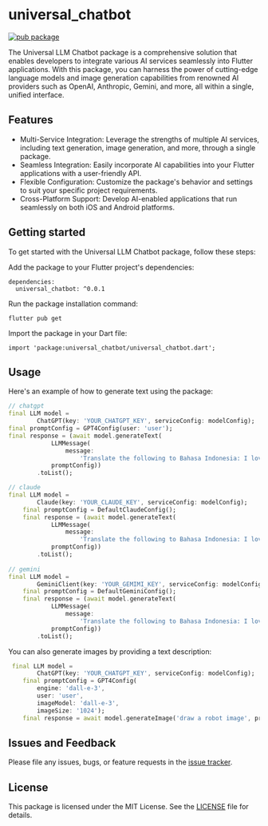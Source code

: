 # universal_chatbot
[![pub package](https://img.shields.io/pub/v/universal_chatbot.svg)](https://pub.dartlang.org/packages/universal_chatbot)

The Universal LLM Chatbot package is a comprehensive solution that enables developers to integrate various AI services seamlessly into Flutter applications. With this package, you can harness the power of cutting-edge language models and image generation capabilities from renowned AI providers such as OpenAI, Anthropic, Gemini, and more, all within a single, unified interface.

## Features
- Multi-Service Integration: Leverage the strengths of multiple AI services, including text generation, image generation, and more, through a single package.
- Seamless Integration: Easily incorporate AI capabilities into your Flutter applications with a user-friendly API.
- Flexible Configuration: Customize the package's behavior and settings to suit your specific project requirements.
- Cross-Platform Support: Develop AI-enabled applications that run seamlessly on both iOS and Android platforms.

## Getting started

To get started with the Universal LLM Chatbot package, follow these steps:

Add the package to your Flutter project's dependencies:
```
dependencies:
  universal_chatbot: ^0.0.1
```

Run the package installation command:

```
flutter pub get
```

Import the package in your Dart file:
```
import 'package:universal_chatbot/universal_chatbot.dart';
```

## Usage

Here's an example of how to generate text using the package:

```dart
// chatgpt
final LLM model =
        ChatGPT(key: 'YOUR_CHATGPT_KEY', serviceConfig: modelConfig);
final promptConfig = GPT4Config(user: 'user');
final response = (await model.generateText(
            LLMMessage(
                message:
                    'Translate the following to Bahasa Indonesia: I love you. Only give the Bahasa Indonesia translation without explanation'),
            promptConfig))
        .toList();

// claude
final LLM model =
        Claude(key: 'YOUR_CLAUDE_KEY', serviceConfig: modelConfig);
    final promptConfig = DefaultClaudeConfig();
    final response = (await model.generateText(
            LLMMessage(
                message:
                    'Translate the following to Bahasa Indonesia: I love you. Only give the Bahasa Indonesia translation without explanation'),
            promptConfig))
        .toList();
            
// gemini
final LLM model =
        GeminiClient(key: 'YOUR_GEMIMI_KEY', serviceConfig: modelConfig);
    final promptConfig = DefaultGeminiConfig();
    final response = (await model.generateText(
            LLMMessage(
                message:
                    'Translate the following to Bahasa Indonesia: I love you. Only give the Bahasa Indonesia translation without explanation'),
            promptConfig))
        .toList();          
```

You can also generate images by providing a text description:
```dart
 final LLM model =
        ChatGPT(key: 'YOUR_CHATGPT_KEY', serviceConfig: modelConfig);
    final promptConfig = GPT4Config(
        engine: 'dall-e-3',
        user: 'user',
        imageModel: 'dall-e-3',
        imageSize: '1024');
    final response = await model.generateImage('draw a robot image', promptConfig);
```

## Issues and Feedback

Please file any issues, bugs, or feature requests in the [issue tracker](https://github.com/bookbot-kids/chatbot/issues).

## License

This package is licensed under the MIT License. See the [LICENSE](LICENSE) file for details.
